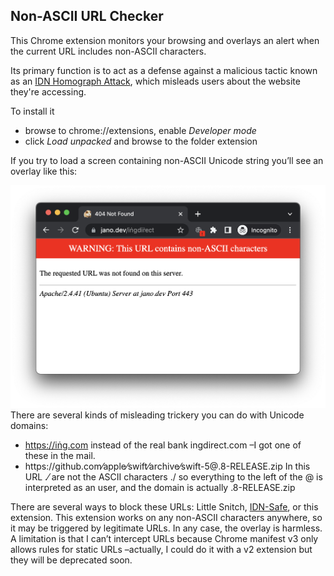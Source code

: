 ## Non-ASCII URL Checker

This Chrome extension monitors your browsing and overlays an alert when the current URL includes non-ASCII characters.

Its primary function is to act as a defense against a malicious tactic known as an [IDN Homograph Attack](https://en.wikipedia.org/wiki/IDN_homograph_attack), which misleads users about the website they're accessing.

To install it 

- browse to chrome://extensions, enable *Developer mode*
- click *Load unpacked* and browse to the folder extension

If you try to load a screen containing non-ASCII Unicode string you’ll see an overlay like this:

![](screenshot.png)
There are several kinds of misleading trickery you can do with Unicode domains:

- https://iṅg.com instead of the real bank ingdirect.com –I got one of these in the mail.
- https://github․com⁄apple⁄swift⁄archive⁄swift-5@.8-RELEASE.zip In this URL ․⁄ are not the ASCII characters ./ so everything to the left of the @ is interpreted as an user, and the domain is actually .8-RELEASE.zip

There are several ways to block these URLs: Little Snitch, [IDN-Safe](https://github.com/AykutCevik/IDN-Safe), or this extension. This extension works on any non-ASCII characters anywhere, so it may be triggered by legitimate URLs. In any case, the overlay is harmless. A limitation is that I can’t intercept URLs because Chrome manifest v3 only allows rules for static URLs –actually, I could do it with a v2 extension but they will be deprecated soon.